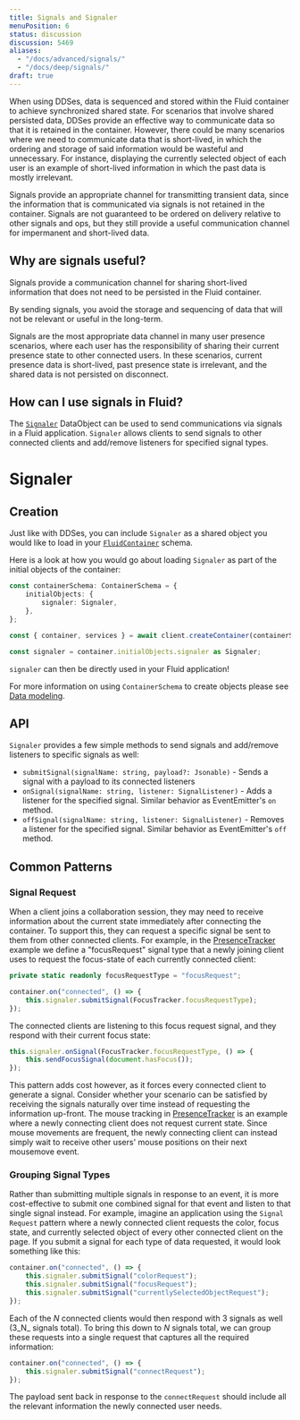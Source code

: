 ```yaml
---
title: Signals and Signaler
menuPosition: 6
status: discussion
discussion: 5469
aliases:
  - "/docs/advanced/signals/"
  - "/docs/deep/signals/"
draft: true
---
```


When using DDSes, data is sequenced and stored within the Fluid container to achieve synchronized shared state. For scenarios that involve shared persisted data, DDSes provide an effective way to communicate data so that it is retained in the container. However, there could be many scenarios where we need to communicate data that is short-lived, in which the ordering and storage of said information would be wasteful and unnecessary. For instance, displaying the currently selected object of each user is an example of short-lived information in which the past data is mostly irrelevant.

Signals provide an appropriate channel for transmitting transient data, since the information that is communicated via signals is not retained in the container. Signals are not guaranteed to be ordered on delivery relative to other signals and ops, but they still provide a useful communication channel for impermanent and short-lived data.

## Why are signals useful?
Signals provide a communication channel for sharing short-lived information that does not need to be persisted in the Fluid container.

By sending signals, you avoid the storage and sequencing of data that will not be relevant or useful in the long-term.

Signals are the most appropriate data channel in many user presence scenarios, where each user has the responsibility of sharing their current presence state to other connected users. In these scenarios, current presence data is short-lived, past presence state is irrelevant, and the shared data is not persisted on disconnect.

## How can I use signals in Fluid?
The [`Signaler`](https://github.com/microsoft/FluidFramework/tree/main/experimental/framework/data-objects/src/signaler) DataObject can be used to send communications via signals in a Fluid application. `Signaler` allows clients to send signals to other connected clients and add/remove listeners for specified signal types.

# Signaler

## Creation
Just like with DDSes, you can include `Signaler` as a shared object you would like to load in your [`FluidContainer`](https://fluidframework.com/docs/build/containers/) schema.

Here is a look at how you would go about loading `Signaler` as part of the initial objects of the container:

```typescript
const containerSchema: ContainerSchema = {
    initialObjects: {
        signaler: Signaler,
    },
};

const { container, services } = await client.createContainer(containerSchema);

const signaler = container.initialObjects.signaler as Signaler;
```
`signaler` can then be directly used in your Fluid application!

For more information on using `ContainerSchema` to create objects please see [Data modeling](https://fluidframework.com/docs/build/data-modeling/).

## API
`Signaler` provides a few simple methods to send signals and add/remove listeners to specific signals as well:
- `submitSignal(signalName: string, payload?: Jsonable)` - Sends a signal with a payload to its connected listeners
- `onSignal(signalName: string, listener: SignalListener)` - Adds a listener for the specified signal. Similar behavior as EventEmitter's `on` method.
- `offSignal(signalName: string, listener: SignalListener)` - Removes a listener for the specified signal. Similar behavior as EventEmitter's `off` method.

## Common Patterns
### Signal Request
When a client joins a collaboration session, they may need to receive information about the current state immediately after connecting the container.  To support this, they can request a specific signal be sent to them from other connected clients. For example, in the [PresenceTracker](https://github.com/microsoft/FluidFramework/tree/main/examples/data-objects/presence-tracker) example we define a "focusRequest" signal type that a newly joining client uses to request the focus-state of each currently connected client:

```typescript
private static readonly focusRequestType = "focusRequest";
```

```typescript
container.on("connected", () => {
    this.signaler.submitSignal(FocusTracker.focusRequestType);
});
```

The connected clients are listening to this focus request signal, and they respond with their current focus state:

```typescript
this.signaler.onSignal(FocusTracker.focusRequestType, () => {
    this.sendFocusSignal(document.hasFocus());
});
```
This pattern adds cost however, as it forces every connected client to generate a signal.  Consider whether your scenario can be satisfied by receiving the signals naturally over time instead of requesting the information up-front. The mouse tracking in [PresenceTracker](https://github.com/microsoft/FluidFramework/tree/main/examples/data-objects/presence-tracker) is an example where a newly connecting client does not request current state. Since mouse movements are frequent, the newly connecting client can instead simply wait to receive other users' mouse positions on their next mousemove event.
### Grouping Signal Types

Rather than submitting multiple signals in response to an event, it is more cost-effective to submit one combined signal for that event and listen to that single signal instead. For example, imagine an application using the `Signal Request` pattern where a newly connected client requests the color, focus state, and currently selected object of every other connected client on the page. If you submit a signal for each type of data requested, it would look something like this:

```typescript
container.on("connected", () => {
    this.signaler.submitSignal("colorRequest");
    this.signaler.submitSignal("focusRequest");
    this.signaler.submitSignal("currentlySelectedObjectRequest");
});
```

Each of the _N_ connected clients would then respond with 3 signals as well (3_N_ signals total).  To bring this down to _N_ signals total, we can group these requests into a single request that captures all the required information:

```typescript
container.on("connected", () => {
    this.signaler.submitSignal("connectRequest");
});
```

The payload sent back in response to the `connectRequest` should include all the relevant information the newly connected user needs.
